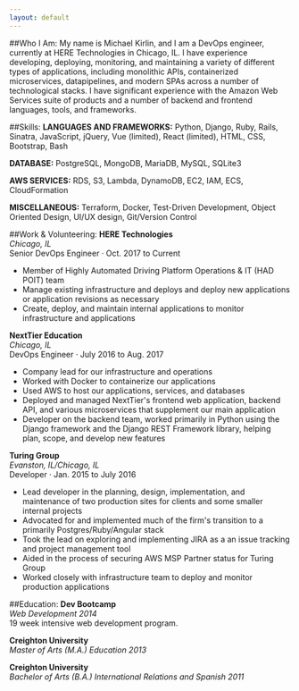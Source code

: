 ```yaml
---
layout: default
---
```


##Who I Am:
My name is Michael Kirlin, and I am a DevOps engineer, currently at HERE Technologies in Chicago, IL. I have experience developing, deploying, monitoring, and maintaining a variety of different types of applications, including monolithic APIs, containerized microservices, datapipelines, and modern SPAs across a number of technological stacks. I have significant experience with the Amazon Web Services suite of products and a number of backend and frontend languages, tools, and frameworks.  

##Skills:
**LANGUAGES AND FRAMEWORKS:** Python, Django, Ruby, Rails, Sinatra, JavaScript,  jQuery, Vue (limited), React (limited), HTML, CSS, Bootstrap, Bash  

**DATABASE:** PostgreSQL, MongoDB, MariaDB, MySQL, SQLite3  

**AWS SERVICES:** RDS, S3, Lambda, DynamoDB, EC2, IAM, ECS, CloudFormation  

**MISCELLANEOUS:** Terraform, Docker, Test-Driven Development, Object Oriented Design, UI/UX design, Git/Version Control  

##Work & Volunteering:
**HERE Technologies**  
*Chicago, IL*  
Senior DevOps Engineer · Oct. 2017 to Current  
- Member of Highly Automated Driving Platform Operations & IT (HAD POIT) team
- Manage existing infrastructure and deploys and deploy new applications or application revisions as necessary
- Create, deploy, and maintain internal applications to monitor infrastructure and applications

**NextTier Education**  
*Chicago, IL*  
DevOps Engineer · July 2016 to Aug. 2017  

- Company lead for our infrastructure and operations
- Worked with Docker to containerize our applications
- Used AWS to host our applications, services, and databases
- Deployed and managed NextTier's frontend web application, backend API, and various microservices that supplement our main application
- Developer on the backend team, worked primarily in Python using the Django framework and the Django REST Framework library, helping plan, scope, and develop new features

**Turing Group**  
*Evanston, IL/Chicago, IL*  
Developer · Jan. 2015 to July 2016  

- Lead developer in the planning, design, implementation, and maintenance of two production sites for clients and some smaller internal projects
- Advocated for and implemented much of the firm's transition to a primarily Postgres/Ruby/Angular stack
- Took the lead on exploring and implementing JIRA as a an issue tracking and project management tool
- Aided in the process of securing AWS MSP Partner status for Turing Group
- Worked closely with infrastructure team to deploy and monitor production applications


##Education:
**Dev Bootcamp**  
*Web Development 2014*  
19 week intensive web development program.  
  
**Creighton University**  
*Master of Arts (M.A.) Education 2013*  
  
**Creighton University**  
*Bachelor of Arts (B.A.) International Relations and Spanish 2011*  